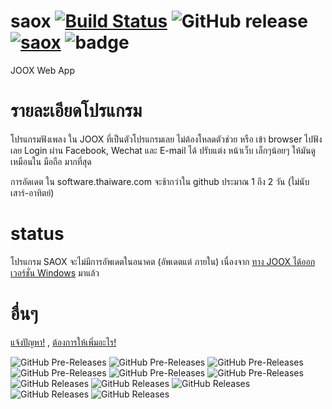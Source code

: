# saox [![Build Status](https://travis-ci.org/boyphongsakorn/saox.svg?branch=master)](https://travis-ci.org/boyphongsakorn/saox) ![GitHub release](https://img.shields.io/github/release-pre/boyphongsakorn/saox.svg?label=Latest%20Pre%20Version) [![saox](https://snapcraft.io/saox/badge.svg)](https://snapcraft.io/saox) ![badge](https://img.shields.io/github/downloads-pre/boyphongsakorn/saox/latest/total.svg?label=Download%20Pre-release%20total)
JOOX Web App

# รายละเอียดโปรแกรม
โปรแกรมฟังเพลง ใน JOOX ที่เป็นตัวโปรแกรมเลย ไม่ต้องโหลดตัวช่วย หรือ เข้า browser ไปฟังเลย
Login ผ่าน Facebook, Wechat และ E-mail ได้ 
ปรับแต่ง หน้าเว็บ เล็กๆน้อยๆ ให้มันดูเหมือนใน มือถือ มากที่สุด

การอัดเดต ใน software.thaiware.com จะช้ากว่าใน github ประมาณ 1 ถึง 2 วัน (ไม่นับเสาร์-อาทิตย์)

# status
โปรแกรม SAOX จะไม่มีการอัพเดตในอนาคต (อัพเดตแต่ ภายใน) เนื่องจาก [ทาง JOOX ได้ออก เวอร์ชั่น Windows](https://www.joox.com/th/download) มาแล้ว

# อื่นๆ
[แจ้งปัญหา!](https://github.com/boyphongsakorn/saox/issues) , [ต้องการให้เพิ่มอะไร!](https://github.com/boyphongsakorn/saox/pulls)

![GitHub Pre-Releases](https://img.shields.io/github/downloads-pre/boyphongsakorn/saox/v1.5.5/total.svg?label=Download%20v1.5.5) ![GitHub Pre-Releases](https://img.shields.io/github/downloads-pre/boyphongsakorn/saox/v1.5.4/total.svg?label=Download%20v1.5.4) ![GitHub Pre-Releases](https://img.shields.io/github/downloads-pre/boyphongsakorn/saox/v1.5.3/total.svg?label=Download%20v1.5.3) ![GitHub Pre-Releases](https://img.shields.io/github/downloads-pre/boyphongsakorn/saox/v1.5.2/total.svg?label=Download%20v1.5.2) ![GitHub Pre-Releases](https://img.shields.io/github/downloads-pre/boyphongsakorn/saox/v1.5.1/total.svg?label=Download%20v1.5.1) ![GitHub Pre-Releases](https://img.shields.io/github/downloads-pre/boyphongsakorn/saox/v1.5/total.svg?label=Download%20v1.5) ![GitHub Releases](https://img.shields.io/github/downloads/boyphongsakorn/saox/v1.4/total.svg?label=Download%20v1.4) ![GitHub Releases](https://img.shields.io/github/downloads/boyphongsakorn/saox/v1.3/total.svg?label=Download%20v1.3) ![GitHub Releases](https://img.shields.io/github/downloads/boyphongsakorn/saox/v1.2/total.svg?label=Download%20v1.2) ![GitHub Releases](https://img.shields.io/github/downloads/boyphongsakorn/saox/v1.1/total.svg?label=Download%20v1.1) ![GitHub Releases](https://img.shields.io/github/downloads/boyphongsakorn/saox/v1.0/total.svg?label=Download%20v1.0) 
